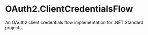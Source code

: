 # OAuth2.ClientCredentialsFlow
An OAuth2 client credentials flow implementation for .NET Standard projects.
